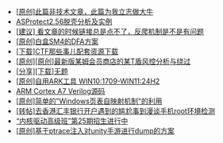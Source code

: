 + [[原创]此篇非技术文章，此篇为我立志做大牛](https://bbs.kanxue.com/thread-284823.htm)
+ [ASProtect2.56脱壳分析及实例](https://bbs.kanxue.com/thread-286248.htm)
+ [[建议] 看文章的时候链接总是点不了，反爬机制是不是有问题](https://bbs.kanxue.com/thread-286244.htm)
+ [[原创]白盒SM4的DFA方案](https://bbs.kanxue.com/thread-285292.htm)
+ [[下载]CTF那些事儿配套资源下载](https://bbs.kanxue.com/thread-283930.htm)
+ [[原创][原创]最新版某姆会员商店的某T盾风控分析与绕过](https://bbs.kanxue.com/thread-286243.htm)
+ [[分享][下载]无题](https://bbs.kanxue.com/thread-286247.htm)
+ [[原创]自用ARK工具 WIN10:1709-WIN11:24H2](https://bbs.kanxue.com/thread-286026.htm)
+ [ARM Cortex A7 Verilog源码](https://bbs.kanxue.com/thread-286246.htm)
+ [[原创]简单的"Windows页表自映射机制"的利用](https://bbs.kanxue.com/thread-285332.htm)
+ [[转帖]去香港汇丰银行开户遇到的尴尬事到漫谈手机root环境检测](https://bbs.kanxue.com/thread-285754.htm)
+ [“内核驱动高级班”第25期招生进行中](https://bbs.kanxue.com/thread-280081.htm)
+ [[原创]基于ptrace注入对unity手游进行dump的方案](https://bbs.kanxue.com/thread-286222.htm)

